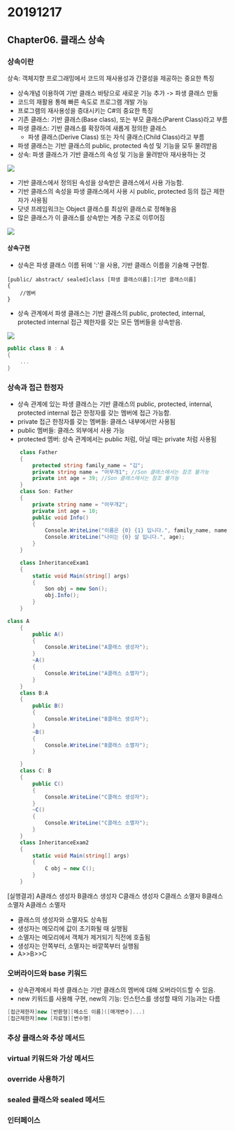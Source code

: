 # 20191217

## Chapter06. 클래스 상속

### 상속이란

상속: 객체지향 프로그래밍에서 코드의 재사용성과 간결성을 제공하는 중요한 특징
- 상속개념 이용하여 기반 클래스 바탕으로 새로운 기능 추가 -> 파생 클래스 만듦
- 코드의 재활용 통해 빠른 속도로 프로그램 개발 가능
- 프로그램의 재사용성을 증대시키는 C#의 중요한 특징
- 기존 클래스: 기반 클래스(Base class), 또는 부모 클래스(Parent Class)라고 부름
- 파생 클래스: 기반 클래스를 확장하여 새롭게 정의한 클래스
    - 파생 클래스(Derive Class) 또는 자식 클래스(Child Class)라고 부름
- 파생 클래스는 기반 클래스의 public, protected 속성 및 기능을 모두 물려받음
- 상속: 파생 클래스가 기반 클래스의 속성 및 기능을 물려받아 재사용하는 것

![](inheritance.PNG)
- 기반 클래스에서 정의된 속성을 상속받은 클래스에서 사용 가능함.
- 기반 클래스의 속성을 파생 클래스에서 사용 시 public, protected 등의 접근 제한자가 사용됨
- 닷넷 프레임워크는 Object 클래스를 최상위 클래스로 정해놓음
- 많은 클래스가 이 클래스를 상속받는 계층 구조로 이루어짐

![](inheritance2.PNG)

#### 상속구현
- 상속은 파생 클래스 이름 뒤에 ':'을 사용, 기반 클래스 이름을 기술해 구현함.
```C##
[public/ abstract/ sealed]class [파생 클래스이름]:[기반 클래스이름]
{
    //멤버
}
```
- 상속 관계에서 파생 클래스는 기반 클래스의 public, protected, internal, protected internal 접근 제한자를 갖는 모든 멤버들을 상속받음.

![](inheritance3.PNG)
```C#
public class B : A
{
    ...
}
```
### 상속과 접근 한정자
- 상속 관계에 있는 파생 클래스는 기반 클래스의 public, protected, internal, protected internal 접근 한정자를 갖는 멤버에 접근 가능함.
- private 접근 한정자를 갖는 멤버들: 클래스 내부에서만 사용됨
- public 멤버들: 클래스 외부에서 사용 가능
- protected 멤버: 상속 관계에서는 public 처럼, 아닐 때는 private 처럼 사용됨

```C#
    class Father
    {
        protected string family_name = "김";
        private string name = "아무개1"; //Son 클래스에서는 참조 불가능
        private int age = 39; //Son 클래스에서는 참조 불가능
    }
    class Son: Father
    {
        private string name = "아무개2";
        private int age = 10;
        public void Info()
        {
            Console.WriteLine("이름은 {0} {1} 입니다.", family_name, name);
            Console.WriteLine("나이는 {0} 살 입니다.", age);
        }
    }

    class InheritanceExam1
    {
        static void Main(string[] args)
        {
            Son obj = new Son();
            obj.Info();
        }
    }
```

```C#
class A
    {
        public A()
        {
            Console.WriteLine("A클래스 생성자");
        }
        ~A()
        {
            Console.WriteLine("A클래스 소멸자");
        }
    }
    class B:A
    {
        public B()
        {
            Console.WriteLine("B클래스 생성자");
        }
        ~B()
        {
            Console.WriteLine("B클래스 소멸자");
        }

    }
    class C: B
    {
        public C()
        {
            Console.WriteLine("C클래스 생성자");
        }
        ~C()
        {
            Console.WriteLine("C클래스 소멸자");
        }
    }
    class InheritanceExam2
    {
        static void Main(string[] args)
        {
            C obj = new C();
        }
    }
```
[실행결과]
A클래스 생성자
B클래스 생성자
C클래스 생성자
C클래스 소멸자
B클래스 소멸자
A클래스 소멸자
- 클래스의 생성자와 소멸자도 상속됨
- 생성자는 메모리에 값이 초기화될 때 실행됨
- 소멸자는 메모리에서 객체가 제거되기 직전에 호출됨
- 생성자는 안쪽부터, 소멸자는 바깥쪽부터 실행됨
- A>>B>>C

### 오버라이드와 base 키워드
- 상속관계에서 파생 클래스는 기반 클래스의 멤버에 대해 오버라이드할 수 있음.
- new 키워드를 사용해 구현, new의 기능: 인스턴스를 생성할 때의 기능과는 다름

```c#
[접근제한자]new [반환형][메소드 이름]([매개변수]...)
[접근제한자]new [자료형][변수명]
```

### 추상 클래스와 추상 메서드
### virtual 키워드와 가상 메서드
### override 사용하기
### sealed 클래스와 sealed 메서드
### 인터페이스
